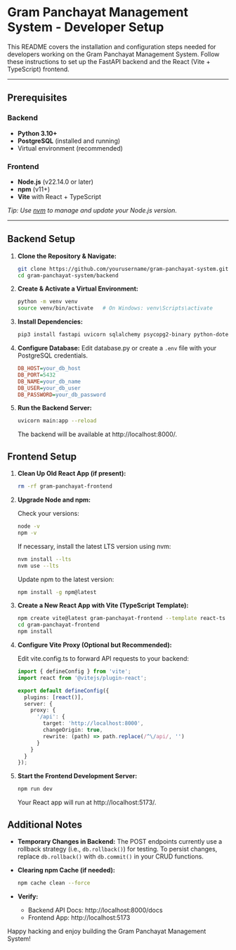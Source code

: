 # Gram Panchayat Management System - Developer Setup

This README covers the installation and configuration steps needed for developers working on the Gram Panchayat Management System. Follow these instructions to set up the FastAPI backend and the React (Vite + TypeScript) frontend.

---

## Prerequisites

### Backend
- **Python 3.10+**
- **PostgreSQL** (installed and running)
- Virtual environment (recommended)

### Frontend
- **Node.js** (v22.14.0 or later)
- **npm** (v11+)
- **Vite** with React + TypeScript

*Tip: Use [nvm](https://github.com/nvm-sh/nvm) to manage and update your Node.js version.*

---

## Backend Setup

1. **Clone the Repository & Navigate:**
   ```bash
   git clone https://github.com/yourusername/gram-panchayat-system.git
   cd gram-panchayat-system/backend
   ```

2. **Create & Activate a Virtual Environment:**
   ```bash
   python -m venv venv
   source venv/bin/activate   # On Windows: venv\Scripts\activate
   ```

3. **Install Dependencies:**
   ```bash
   pip3 install fastapi uvicorn sqlalchemy psycopg2-binary python-dotenv
   ```

4. **Configure Database:**
   Edit database.py or create a `.env` file with your PostgreSQL credentials.
   ```ini
   DB_HOST=your_db_host
   DB_PORT=5432
   DB_NAME=your_db_name
   DB_USER=your_db_user
   DB_PASSWORD=your_db_password
   ```

5. **Run the Backend Server:**
   ```bash
   uvicorn main:app --reload
   ```

   The backend will be available at http://localhost:8000/.

## Frontend Setup

1. **Clean Up Old React App (if present):**
   ```bash
   rm -rf gram-panchayat-frontend
   ```

2. **Upgrade Node and npm:**
   
   Check your versions:
   ```bash
   node -v
   npm -v
   ```
   
   If necessary, install the latest LTS version using nvm:
   ```bash
   nvm install --lts
   nvm use --lts
   ```
   
   Update npm to the latest version:
   ```bash
   npm install -g npm@latest
   ```

3. **Create a New React App with Vite (TypeScript Template):**
   ```bash
   npm create vite@latest gram-panchayat-frontend --template react-ts
   cd gram-panchayat-frontend
   npm install
   ```

4. **Configure Vite Proxy (Optional but Recommended):**
   
   Edit vite.config.ts to forward API requests to your backend:
   ```ts
   import { defineConfig } from 'vite';
   import react from '@vitejs/plugin-react';

   export default defineConfig({
     plugins: [react()],
     server: {
       proxy: {
         '/api': {
           target: 'http://localhost:8000',
           changeOrigin: true,
           rewrite: (path) => path.replace(/^\/api/, '')
         }
       }
     }
   });
   ```

5. **Start the Frontend Development Server:**
   ```bash
   npm run dev
   ```
   
   Your React app will run at http://localhost:5173/.

## Additional Notes

- **Temporary Changes in Backend:**
  The POST endpoints currently use a rollback strategy (i.e., `db.rollback()`) for testing. To persist changes, replace `db.rollback()` with `db.commit()` in your CRUD functions.

- **Clearing npm Cache (if needed):**
  ```bash
  npm cache clean --force
  ```

- **Verify:**
  - Backend API Docs: http://localhost:8000/docs
  - Frontend App: http://localhost:5173

Happy hacking and enjoy building the Gram Panchayat Management System!
